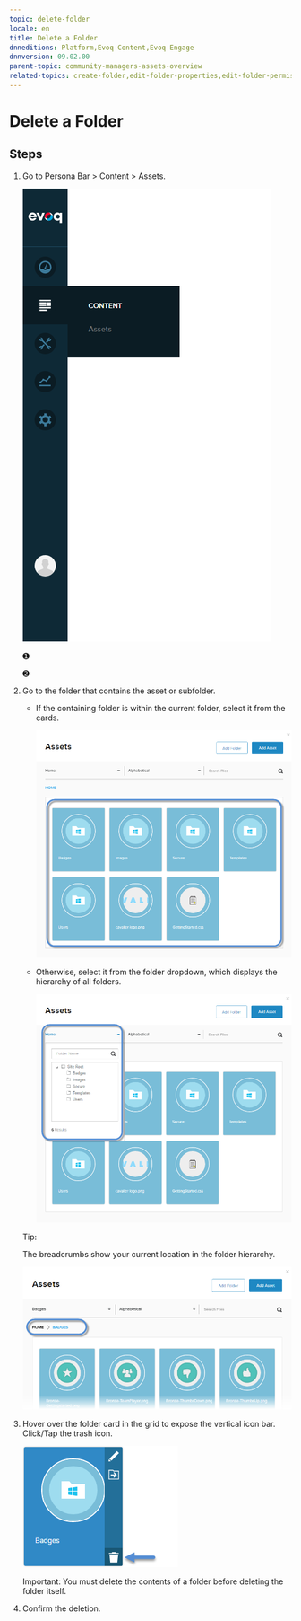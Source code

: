 ```yaml
---
topic: delete-folder
locale: en
title: Delete a Folder
dnneditions: Platform,Evoq Content,Evoq Engage
dnnversion: 09.02.00
parent-topic: community-managers-assets-overview
related-topics: create-folder,edit-folder-properties,edit-folder-permissions,move-folder
---
```


# Delete a Folder

## Steps

1.  Go to Persona Bar \> Content \> Assets.
    
    ![Persona Bar > Content > Assets](/images/scr-pbar-mod-Content-E91.png)
    
    ➊
    
    ➋
    
2.  Go to the folder that contains the asset or subfolder.
    
    *   If the containing folder is within the current folder, select it from the cards.
        
          
        
        ![Assets grid](/images/scr-Assets-assetlist-grid-E90.png)
        
          
        
    *   Otherwise, select it from the folder dropdown, which displays the hierarchy of all folders.
        
          
        
        ![Folder selection](/images/scr-Assets-folderdropdown-E90.png)
        
          
        
    
    Tip:
    
    The breadcrumbs show your current location in the folder hierarchy.
    
      
    
    ![Breadcrumbs](/images/scr-Assets-breadcrumbs-E90.png)
    
      
    
3.  Hover over the folder card in the grid to expose the vertical icon bar. Click/Tap the trash icon.
    
      
    
    ![Folder card iconbar - trash](/images/scr-Assets-foldercard-iconbar-delete-E90.png)
    
      
    
    Important: You must delete the contents of a folder before deleting the folder itself.
    
4.  Confirm the deletion.